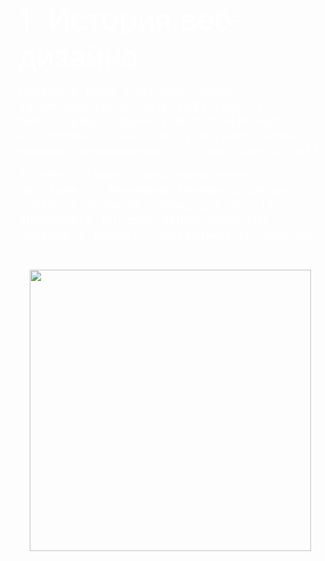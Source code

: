 <!DOCTYPE HTML>
<html>
    <head>
<meta charset="UTF-8">
    <title>Услуги по созданию сайтов</title>
</head>
    <body text="White">

<ul><font size="7">1. История веб-дизайна</font>


<li><pre><font size="5">Первый в мире сайт был создан 
Тимом Бернерсом-Ли в 1991 году. Он 
был посвящен проекту World Wide Web 
и содержал только текст и гиперссылки. 
Никаких изображений, CSS или JavaScript!</pre></li>

<li><pre>В 1990-х годах сайты были очень 
простыми, с минималистичным дизайном 
и использованием таблиц для верстки. 
Анимации и интерактивные элементы 
появились позже, с развитием технологий.</font></pre></li>
</ul>


<pre><p align="left">
     <img src="https://img.gazeta.ru/files3/832/13903832/20040819_gaf_u05_002-pic4_zoom-1500x1500-15709.jpg" width="450px"></pre>





















<style>
 body {background-image: url(https://images.wallpaperscraft.ru/image/single/siluet_gor_oblaka_130273_2560x1440.jpg)}
</style>
        
</body>
    </html>
